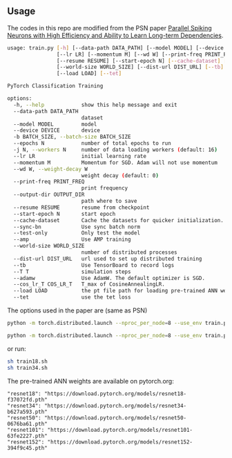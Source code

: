 ## Usage

The codes in this repo are modified from the PSN paper [Parallel Spiking Neurons with High Efficiency and Ability to Learn Long-term Dependencies](https://openreview.net/forum?id=rfTFJvTkr2).

```bash
usage: train.py [-h] [--data-path DATA_PATH] [--model MODEL] [--device DEVICE] [-b BATCH_SIZE] [--epochs N] [-j N]
                [--lr LR] [--momentum M] [--wd W] [--print-freq PRINT_FREQ] [--output-dir OUTPUT_DIR]
                [--resume RESUME] [--start-epoch N] [--cache-dataset] [--sync-bn] [--test-only] [--amp]
                [--world-size WORLD_SIZE] [--dist-url DIST_URL] [--tb] [--T T] [--adamw] [--cos_lr_T COS_LR_T]
                [--load LOAD] [--tet]

PyTorch Classification Training

options:
  -h, --help            show this help message and exit
  --data-path DATA_PATH
                        dataset
  --model MODEL         model
  --device DEVICE       device
  -b BATCH_SIZE, --batch-size BATCH_SIZE
  --epochs N            number of total epochs to run
  -j N, --workers N     number of data loading workers (default: 16)
  --lr LR               initial learning rate
  --momentum M          Momentum for SGD. Adam will not use momentum
  --wd W, --weight-decay W
                        weight decay (default: 0)
  --print-freq PRINT_FREQ
                        print frequency
  --output-dir OUTPUT_DIR
                        path where to save
  --resume RESUME       resume from checkpoint
  --start-epoch N       start epoch
  --cache-dataset       Cache the datasets for quicker initialization. It also serializes the transforms
  --sync-bn             Use sync batch norm
  --test-only           Only test the model
  --amp                 Use AMP training
  --world-size WORLD_SIZE
                        number of distributed processes
  --dist-url DIST_URL   url used to set up distributed training
  --tb                  Use TensorBoard to record logs
  --T T                 simulation steps
  --adamw               Use AdamW. The default optimizer is SGD.
  --cos_lr_T COS_LR_T   T_max of CosineAnnealingLR.
  --load LOAD           the pt file path for loading pre-trained ANN weights
  --tet                 use the tet loss
```

The options used in the paper are (same as PSN)

```bash
python -m torch.distributed.launch --nproc_per_node=8 --use_env train.py --cos_lr_T 320 --model sew_resnet34 -b 32 --output-dir ./logs --tb --print-freq 4096 --amp --cache-dataset --T 4 --lr 0.1 --epoch 320 --data-path /dataset/ImageNet2012 --load /userhome/pretrained/resnet34-b627a593.pth --tet

python -m torch.distributed.launch --nproc_per_node=8 --use_env train.py --cos_lr_T 320 --model sew_resnet18 --output-dir ./logs --tb --print-freq 4096 --amp --cache-dataset --T 4 --lr 0.1 --epoch 320 --data-path /dataset/ImageNet2012 --load /userhome/pretrained/resnet18-f37072fd.pth --tet -b 64
```

or run:
```bash
sh train18.sh
sh train34.sh 
```

The pre-trained ANN weights are available on pytorch.org:

    "resnet18": "https://download.pytorch.org/models/resnet18-f37072fd.pth"
    "resnet34": "https://download.pytorch.org/models/resnet34-b627a593.pth"
    "resnet50": "https://download.pytorch.org/models/resnet50-0676ba61.pth"
    "resnet101": "https://download.pytorch.org/models/resnet101-63fe2227.pth"
    "resnet152": "https://download.pytorch.org/models/resnet152-394f9c45.pth"

